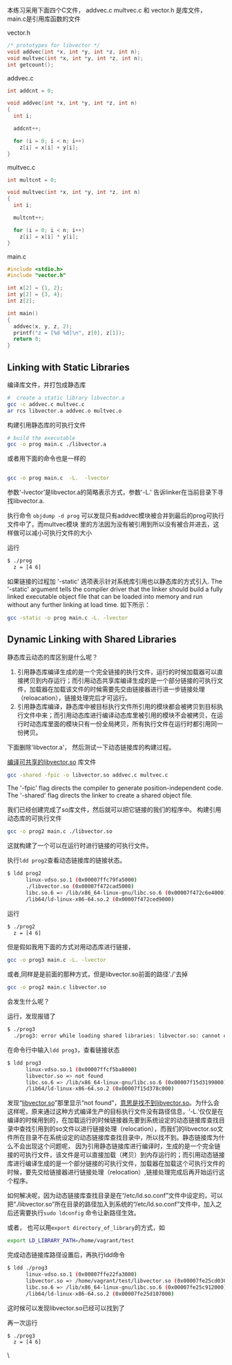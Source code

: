 本练习采用下面四个C文件， addvec.c  multvec.c  和 vector.h 是库文件， main.c是引用库函数的文件

vector.h

```c
/* prototypes for libvector */
void addvec(int *x, int *y, int *z, int n);
void multvec(int *x, int *y, int *z, int n);
int getcount();
```

addvec.c

```c
int addcnt = 0;

void addvec(int *x, int *y, int *z, int n)
{
  int i;

  addcnt++;

  for (i = 0; i < n; i++)
    z[i] = x[i] + y[i];
}
```

multvec.c

```c
int multcnt = 0;

void multvec(int *x, int *y, int *z, int n)
{
  int i;

  multcnt++;

  for (i = 0; i < n; i++)
    z[i] = x[i] * y[i];
}
```

main.c

```c
#include <stdio.h>
#include "vector.h"

int x[2] = {1, 2};
int y[2] = {3, 4};
int z[2];

int main()
{
  addvec(x, y, z, 2);
  printf("z = [%d %d]\n", z[0], z[1]);
  return 0;
}
```

## Linking with Static Libraries

编译库文件，并打包成静态库

```bash
#  create a static library libvector.a
gcc -c addvec.c multvec.c
ar rcs libvector.a addvec.o multvec.o
```

构建引用静态库的可执行文件

```bash
# build the executable
gcc -o prog main.c ./libvector.a
```

或者用下面的命令也是一样的

```bash
 
gcc -o prog main.c  -L.  -lvector
```

参数‘-lvector’是libvector.a的简略表示方式，参数'-L.' 告诉linker在当前目录下寻找libvector.a.

执行命令 `objdump -d prog` 可以发现只有addvec模块被合并到最后的prog可执行文件中了，而multvec模块 里的方法因为没有被引用到所以没有被合并进去，这样做可以减小可执行文件的大小

运行

```bash
$ ./prog 
  z = [4 6]
```

如果链接的过程加 '-static' 选项表示针对系统库引用也以静态库的方式引入. The '-static' argument tells the compiler driver that the linker should build a fully linked executable object file that can be loaded into memory and run without any further linking at load time. 如下所示：

```bash
gcc -static -o prog main.c -L. -lvector
```

## Dynamic Linking with Shared Libraries

静态库云动态的库区别是什么呢？


1. 引用静态库编译生成的是一个完全链接的执行文件，运行的时候加载器可以直接拷贝到内存运行；而引用动态共享库编译生成的是一个部分链接的可执行文件，加载器在加载该文件的时候需要先交由链接器进行进一步链接处理（reloacation），链接处理完后才可运行。
2. 引用静态库编译，静态库中被目标执行文件所引用的模块都会被拷贝到目标执行文件中来；而引用动态库进行编译动态库里被引用的模块不会被拷贝，在运行时动态库里面的模块只有一份全局拷贝，所有执行文件在运行时都引用同一份拷贝。

下面删除'libvector.a'， 然后测试一下动态链接库的构建过程。

[编译可共享的libvector.so](http://xn--libvector-pm7n77vz3hlv5jrczaz53b.so) 库文件

```bash
gcc -shared -fpic -o libvector.so addvec.c multvec.c
```

The '-fpic' flag directs the compiler to generate position-independent code. The '-shared' flag directs the linker to create a shared object file.

我们已经创建完成了so库文件，然后就可以把它链接的我们的程序中。
构建引用动态库的可执行文件

```bash
gcc -o prog2 main.c ./libvector.so
```

这就构建了一个可以在运行时进行链接的可执行文件。

执行`ldd prog2`查看动态链接库的链接状态。

```bash
$ ldd prog2
      linux-vdso.so.1 (0x00007ffc79fa5000)
      ./libvector.so (0x00007f472cad5000)
      libc.so.6 => /lib/x86_64-linux-gnu/libc.so.6 (0x00007f472c6e4000)
      /lib64/ld-linux-x86-64.so.2 (0x00007f472ced9000)
```

运行

```bash
$ ./prog2
  z = [4 6]
```

但是假如我用下面的方式对用动态库进行链接，

```bash
gcc -o prog3 main.c -L. -lvector
```

或者,同样是是前面的那种方式，但是libvector.so前面的路径'./'去掉

```bash
gcc -o prog2 main.c libvector.so
```

会发生什么呢？

运行，发现报错了

```bash
$ ./prog3
  ./prog3: error while loading shared libraries: libvector.so: cannot open shared object file: No such file or directory
```

在命令行中输入`ldd prog3`，查看链接状态

```bash
$ ldd prog3
      linux-vdso.so.1 (0x00007ffcf5ba8000)
      libvector.so => not found
      libc.so.6 => /lib/x86_64-linux-gnu/libc.so.6 (0x00007f15d3199000)
      /lib64/ld-linux-x86-64.so.2 (0x00007f15d378c000)
```

发现“[libvector.so](http://libvector.so)”那里显示“not found”，[意思是找不到libvector.so](http://xn--libvector-kc6n777ai75b4tc30g8uq.so)。为什么会这样呢，原来通过这种方式编译生产的目标执行文件没有路径信息，‘-L.’仅仅是在编译的时候用到的，在加载运行的时候链接器先要到系统设定的动态链接库查找目录中查找引用到的so文件以进行链接处理（relocation），而我们的libvector.so文件所在目录不在系统设定的动态链接库查找目录中，所以找不到。静态链接库为什么不会出现这个问题呢， 因为引用静态链接库进行编译时，生成的是一个完全链接的可执行文件，该文件是可以直接加载（拷贝）到内存运行的；而引用动态链接库进行编译生成的是一个部分链接的可执行文件，加载器在加载这个可执行文件的时候，要先交给链接器进行链接处理（relocation）,链接处理完成后再开始运行这个程序。

如何解决呢，因为动态链接库查找目录是在“/etc/ld.so.conf”文件中设定的，可以把“./libvector.so”所在目录的路径加入到系统的“/etc/ld.so.conf”文件中，加入之后还需要执行`sudo ldconfig` 命令让新路径生效。

或者， 也可以用`export directory_of_library`的方式，如

```bash
export LD_LIBRARY_PATH=/home/vagrant/test
```

完成动态链接库路径设置后，再执行ldd命令

```bash
$ ldd ./prog3
      linux-vdso.so.1 (0x00007ffe22fa3000)
      libvector.so => /home/vagrant/test/libvector.so (0x00007fe25cd03000)
      libc.so.6 => /lib/x86_64-linux-gnu/libc.so.6 (0x00007fe25c912000)
      /lib64/ld-linux-x86-64.so.2 (0x00007fe25d107000)
```

这时候可以发现libvector.so已经可以找到了

再一次运行

```bash
$ ./prog3
  z = [4 6]
```

\
